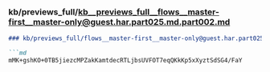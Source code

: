 ### kb/previews_full/kb__previews_full__flows__master-first__master-only@guest.har.part025.md.part002.md

```md
### kb/previews_full/flows__master-first__master-only@guest.har.part025.md (part 002)

```md
mMK+gshKO+0TB5jiezcMPZakKamtdecRTLjbsUVFOT7eqQKkKp5xXyztSdSG4/FaY
```

```

```

